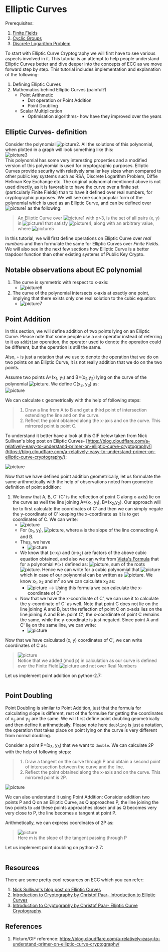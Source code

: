 # Elliptic Curves
  
Prerequisites:
1. [Finite Fields](https://en.wikipedia.org/wiki/Finite_field)
2. [Cyclic Groups](https://masterpessimistaa.wordpress.com/2018/01/14/dlp-and-baby-step-giant-step-algorithm/)
3. [Discrete Logarithm Problem](../Discrete-Logarithm-Problem)

To start with Elliptic Curve Cryptography we will first have to see various aspects involved in it. This tutorial is an attempt to help people understand Elliptic Curves better and dive deeper into the concepts of ECC as we move forward step by step. This tutorial includes implementation and explanation of the following:
1. Defining Elliptic Curves
2. Mathematics behind Elliptic Curves (painful?)
   + Point Arithmetic
     + Dot operation or Point Addition
     + Point Doubling
   + Scalar Multiplication
     + Optimisation algorithms- how have they improved over the years
  
  

## Elliptic Curves- definition
Consider the polynomial ![picture2](Pictures/2.gif). All the solutions of this polynomial, when plotted in a graph will look something like this:  
![picture3](https://i.imgur.com/dt89o8U.png)  
This polynomial has some very interesting properties and a modified version of this polynomial is used for cryptographic purposes. Elliptic Curves provide security with relatively smaller key sizes when compared to other public key systems such as RSA, Discrete Logarithm Problem, Diffie Hellman Key Exchange etc. The original polynomial mentioned above is not used directly, as it is favorable to have the curve over a finite set (particularly Finite Fields) than to have it defined over real numbers, for cryptographic purposes. We will see one such popular form of the polynomial which is used as an Elliptic Curve, and can be defined over ![picture1](Pictures/1.gif) as the following:  
  
> An Elliptic Curve over ![picture1](Pictures/1.gif) with p>3, is the set of all pairs (x, y) in ![picture1](Pictures/1.gif) that satisfy ![picture4](Pictures/4.gif), along with an arbitrary value, where ![picture5](Pictures/5.gif)
  

In this tutorial, we will first define operations on Elliptic Curve over _real numbers_ and then formulate the same for Elliptic Curves over _Finite Fields_.  
We will also see in the next few sections how Elliptic Curve is a better trapdoor function than other existing systems of Public Key Crypto.  
  
  

## Notable observations about EC polynomial
1. The curve is symmetric with respect to x-axis: 
   + ![picture6](Pictures/6.gif)
2. The curve of the polynomial intersects x-axis at exactly one point, implying that there exists only one real solution to the cubic equation:
   + ![picture7](Pictures/7.gif)
  
  

## Point Addition
In this section, we will define addition of two points lying on an Elliptic Curve. Please note that some people use a `dot` operator instead of referring to it as `addition` operation, the operator used to denote the operation could be different, but the operation is still the same.  
  
Also, `+` is just a notation that we use to denote the operation that we do on two points on an Elliptic Curve, it is not really addition that we do on the two points.  
  
Assume two points A=(x<sub>1</sub>, y<sub>1</sub>) and B=(x<sub>2</sub>,y<sub>2</sub>) lying on the curve of the polynomial ![picture](Pictures/2.gif). We define C(x<sub>3</sub>, y<sub>3</sub>) as:  
![picture](Pictures/8.gif)  
  
We can calculate `C` geometrically with the help of following steps:  
> 1. Draw a line from A to B and get a third point of intersection extending the line and on the curve.
> 2. Reflect the point obtained along the x-axis and on the curve. This mirrored point is point C.
  

To understand it better have a look at this GIF below taken from Nick Sullivan's blog post on Elliptic Curves- [https://blog.cloudflare.com/a-relatively-easy-to-understand-primer-on-elliptic-curve-cryptography/](https://blog.cloudflare.com/a-relatively-easy-to-understand-primer-on-elliptic-curve-cryptography/):
  
![picture](Pictures/9.gif)  
  
Now that we have defined point addition geometrically, let us formulate the same arithmetically with the help of observations noted from geometric definition of point addition:  
1. We know that A, B, C' (C' is the reflection of point C along x-axis) lie on the curve as well the line joining A=(x<sub>1</sub>, y<sub>1</sub>), B=(x<sub>2</sub>,y<sub>2</sub>). Our approach will be to first calculate the coordinates of C' and then we can simply negate the y-coordinate of C' keeping the x-coordinate as it is to get coordinates of C. We can write:  
   + ![picture](Pictures/2.gif)
   + For (x<sub>1</sub>, y<sub>1</sub>), ![picture](Pictures/10.gif), where `m` is the slope of the line connecting A and B.
   + Thus, we have
     + ![picture](Pictures/11.gif)
   + We know that (x-x<sub>1</sub>) and (x-x<sub>2</sub>) are factors of the above cubic equation obtained, and also we can write from [Vieta's Formula](https://en.wikipedia.org/wiki/Vieta%27s_formulas) that for a polynomial `P(x)` defined as: ![picture](Pictures/12.gif), sum of the roots ![picture](Pictures/13.gif). Hence we can write for a cubic polynomial that ![picture](Pictures/14.gif) which in case of our polynomial can be written as ![picture](Pictures/15.gif). We know x<sub>1</sub>, x<sub>2</sub> and m<sup>2</sup> so we can calculate x<sub>3</sub> as:  
     + ![picture](Pictures/16.gif) --> Using this formula we can calculate the x-coordinate of C'
   + Now that we have the x-coordinate of C', we can use it to calculate the y-coordinate of C' as well. Note that point C does not lie on the line joining A and B, but the reflection of point C on x-axis lies on the line joining A and B ie. point C'; the x-coordinate of point C remains the same, while the y-coordinate is just negated. Since point A and C' lie on the same line, we can write:
     + ![picture](Pictures/17.gif)

Now that we have calculated (x, y) coordinates of C', we can write coordinates of C as:  
> ![picture](Pictures/18.gif)  
> Notice that we added (mod p) in calculation as our curve is defined over the Finite Field ![picture](Pictures/1.gif) and not over Real Numbers
  

Let us implement point addition on python-2.7:
```python

```
  
  
## Point Doubling
Point Doubling is similar to Point Addition, just that the formula for calculating slope is different, rest of the formulae for getting the coordinates of x<sub>3</sub> and y<sub>3</sub> are the same. We will first define point doubling geometrically and then define it arithmetically. Please note here `doubling` is just a notation, the operation that takes place on point lying on the curve is very different from normal doubling.  
  
Consider a point P=(x<sub>3</sub>, y<sub>3</sub>) that we want to `double`. We can calculate 2P with the help of following steps:
> 1. Draw a tangent on the curve through P and obtain a second point of interesection between the curve and the line. 
> 2. Reflect the point obtained along the x-axis and on the curve. This mirrored point is 2P.
  

![picture](https://i.imgur.com/jd3LBjO.jpg)  
  

We can also understand it using Point Addition: Consider addition two points P and Q on an Elliptic Curve, as Q approaches P, the line joining the two points to `add` these points approaches closer and as Q becomes very very close to P, the line becomes a tangent at point P.  
  
Arithmetically, we can express coordinates of 2P as:  
> ![picture](Pictures/19.gif)  
> Here m is the slope of the tangent passing through P
  

Let us implement point doubling on python-2.7:
```python

```
  
## Resources
There are some pretty cool resources on ECC which you can refer:  
1. [Nick Sullivan's blog post on Elliptic Curves](https://blog.cloudflare.com/a-relatively-easy-to-understand-primer-on-elliptic-curve-cryptography/)
2. [Introduction to Cryptography by Christof Paar- Introduction to Elliptic Curves](https://www.youtube.com/watch?v=vnpZXJL6QCQ)
3. [Introduction to Cryptography by Christof Paar- Elliptic Curve Cryptography](https://www.youtube.com/watch?v=zTt4gvuQ6sY)
  
  

## References
1. Picture/GIF reference: https://blog.cloudflare.com/a-relatively-easy-to-understand-primer-on-elliptic-curve-cryptography/